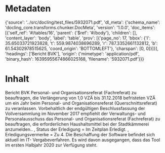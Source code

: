 # Metadaten
{'source': '../src/docling/test_files/5932071.pdf', 'dl_meta': {'schema_name': 'docling_core.transforms.chunker.DocMeta', 'version': '1.0.0', 'doc_items': [{'self_ref': '#/tables/16', 'parent': {'$ref': '#/body'}, 'children': [], 'content_layer': 'body', 'label': 'table', 'prov': [{'page_no': 17, 'bbox': {'l': 35.65033721923828, 't': 559.9874038696289, 'r': 787.3352661132812, 'b': 61.54302978515625, 'coord_origin': 'BOTTOMLEFT'}, 'charspan': [0, 0]}]}], 'headings': ['Bericht BVK'], 'origin': {'mimetype': 'application/pdf', 'binary_hash': 16395955674866025168, 'filename': '5932071.pdf'}}}

# Inhalt
Bericht BVK
Personal- und Organisationsreferat (Fachreferat) zu beauftragen, die Verlängerung von 1,0 VZÄ bis 31.12.2018 befristeten VZÄ um ein Jahr beim Personal- und Organisationsreferat (Querschnittsreferat) zu veranlassen. Vorbehaltlich der endgültigen Beschlussfassung der Vollversammlung im November 2017 empfiehlt der Verwaltungs- und Personalausschuss das Personal- und Organisationsreferat (Fachreferat) zu beauftragen, die erforderlichen Haushaltsmittel bei der Stadtkämmerei anzumelden.. , Status der Erledigung = Im Zeitplan Erledigt. , Erledigungsvermerke = Zu 4. Die Beschaffung der Software befindet sich aktuell im IT- Vergabeverfahren. Es wird davon ausgegangen, dass das Tool im ersten Halbjahr 2020 zur Verfügung steht.